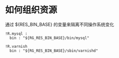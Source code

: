 # 如何组织资源


通过 ${RES_BIN_BASE} 的变量来隔离不同操作系统变化 

```
!R.mysql :
  bin : "${RG_RES_BIN_BASE}/bin/mysql"

!R.varnish
  bin : "${RG_RES_BIN_BASE}/sbin/varnishd"
  
```
